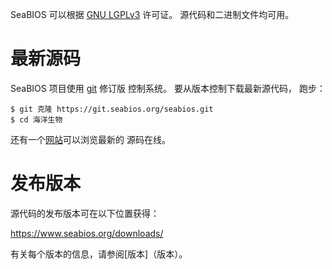SeaBIOS 可以根据 [GNU
LGPLv3](https://www.gnu.org/licenses/lgpl-3.0-standalone.html) 许可证。
源代码和二进制文件均可用。

最新源码
=================

SeaBIOS 项目使用 [git](https://git-scm.com/) 修订版
控制系统。 要从版本控制下载最新源代码，
跑步：

````
$ git 克隆 https://git.seabios.org/seabios.git
$ cd 海洋生物
````

还有一个[网站](http://git.seabios.org/)可以浏览最新的
源码在线。

发布版本
=================

源代码的发布版本可在以下位置获得：

<https://www.seabios.org/downloads/>

有关每个版本的信息，请参阅[版本]（版本）。
